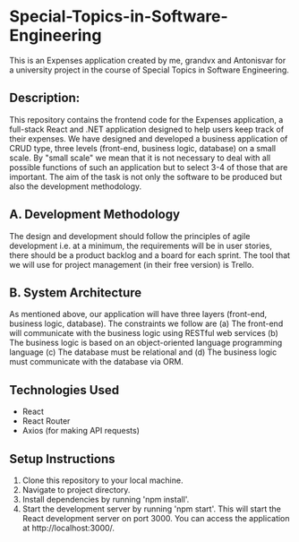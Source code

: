 # Special-Topics-in-Software-Engineering

This is an Expenses application created by me, grandvx and Antonisvar for a university project in the course of Special Topics in Software Engineering.
   
## Description:

This repository contains the frontend code for the Expenses application, a full-stack React and .NET application designed to help users keep track of their expenses.
We have designed and developed a business application of CRUD type, three levels (front-end, business logic, database) on a small scale. By "small scale" we mean that it is not necessary to deal with all possible functions of such an application but to select 3-4 of those that are important. The aim of the task is not only the software to be produced but also the development methodology.


## A. Development Methodology

Τhe design and development should follow the principles of agile development i.e. at a minimum, the requirements will be in user stories, there should be a product backlog and a board for each sprint.
The tool that we will use for project management (in their free version) is Trello.

## B. System Architecture

As mentioned above, our application will have three layers (front-end, business logic, database).
The constraints we follow are
(a) The front-end will communicate with the business logic using RESTful web services
(b) The business logic is based on an object-oriented language programming language
(c) The database must be relational and
(d) The business logic must communicate with the database via ORM.


## Technologies Used

* React
* React Router
* Axios (for making API requests)

## Setup Instructions

1. Clone this repository to your local machine.
2. Navigate to project directory.
3. Install dependencies by running 'npm install'.
4. Start the development server by running 'npm start'.
This will start the React development server on port 3000. You can access the application at http://localhost:3000/.
